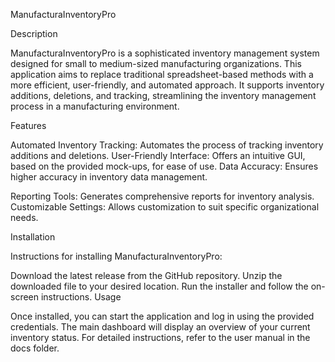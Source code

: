 ManufacturaInventoryPro

Description

ManufacturaInventoryPro is a sophisticated inventory management system designed for small to medium-sized manufacturing organizations. This application aims to replace traditional spreadsheet-based methods with a more efficient, user-friendly, and automated approach. It supports inventory additions, deletions, and tracking, streamlining the inventory management process in a manufacturing environment.

Features

Automated Inventory Tracking: Automates the process of tracking inventory additions and deletions.
User-Friendly Interface: Offers an intuitive GUI, based on the provided mock-ups, for ease of use.
Data Accuracy: Ensures higher accuracy in inventory data management.

Reporting Tools: Generates comprehensive reports for inventory analysis.
Customizable Settings: Allows customization to suit specific organizational needs.

Installation

Instructions for installing ManufacturaInventoryPro:

Download the latest release from the GitHub repository.
Unzip the downloaded file to your desired location.
Run the installer and follow the on-screen instructions.
Usage

Once installed, you can start the application and log in using the provided credentials. The main dashboard will display an overview of your current inventory status. For detailed instructions, refer to the user manual in the docs folder.
